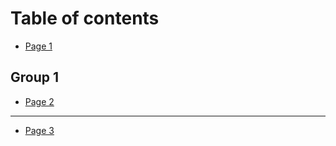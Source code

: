 # Table of contents

* [Page 1](README.md)

## Group 1

* [Page 2](group-1/page-2.md)

***

* [Page 3](page-3.md)
